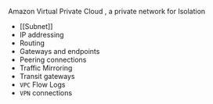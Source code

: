 Amazon Virtual Private Cloud  , a private network for Isolation

- [[Subnet]]
- IP addressing
- Routing
- Gateways and endpoints
- Peering connections
- Traffic Mirroring
- Transit gateways
- `VPC` Flow Logs
- `VPN` connections